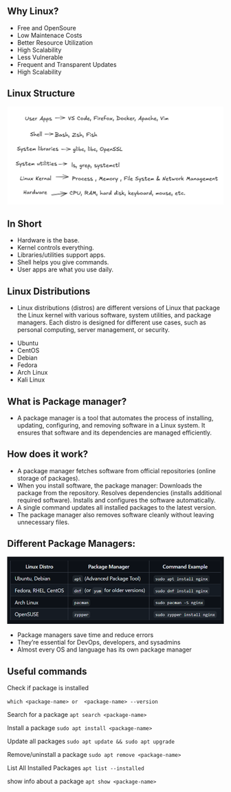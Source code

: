 ## Why Linux? 

- Free and OpenSoure
- Low Maintenace Costs
- Better Resource Utilization
- High Scalability
- Less Vulnerable
- Frequent and Transparent Updates
- High Scalability

## Linux Structure

![alt text](image.png)

## In Short 

- Hardware is the base.
- Kernel controls everything.
- Libraries/utilities support apps.
- Shell helps you give commands.
- User apps are what you use daily.

## Linux Distributions

- Linux distributions (distros) are different versions of Linux that package the Linux kernel with various software, system utilities, and package managers. Each distro is designed for different use cases, such as personal computing, server management, or security.

* Ubuntu 
* CentOS 
* Debian 
* Fedora 
* Arch Linux
* Kali Linux

## What is Package manager?

- A package manager is a tool that automates the process of installing, updating, configuring, and removing software in a Linux system. It ensures that software and its dependencies are managed efficiently.

## How does it work? 

- A package manager fetches software from official repositories (online storage of packages).
- When you install software, the package manager:  Downloads the package from the repository. Resolves dependencies (installs additional required software). Installs and configures the software automatically.
- A single command updates all installed packages to the latest version.
- The package manager also removes software cleanly without leaving unnecessary files.

## Different Package Managers: 
![alt text](image-1.png)

- Package managers save time and reduce errors
- They’re essential for DevOps, developers, and sysadmins
- Almost every OS and language has its own package manager

## Useful commands 
Check if package is installed 

 ``which <package-name> or 
 <package-name> --version``

Search for a package
`apt search <package-name>`

Install a package
`sudo apt install <package-name>`

Update all packages
`sudo apt update && sudo apt upgrade`

Remove/uninstall a package
`sudo apt remove <package-name>`

List All Installed Packages
`apt list --installed`

show info about a package 
`apt show <package-name>`



